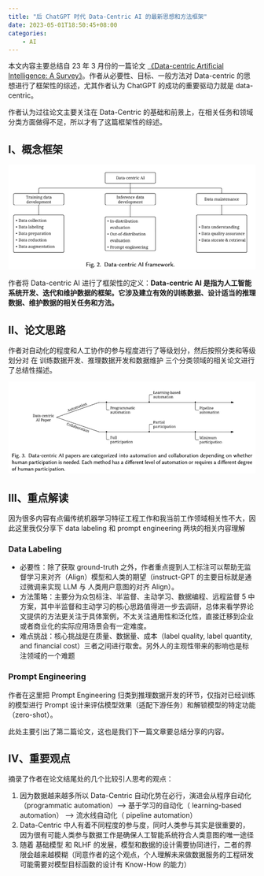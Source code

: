 ```yaml
---
title: "后 ChatGPT 时代 Data-Centric AI 的最新思想和方法框架"
date: 2023-05-01T18:50:45+08:00
categories:
    - AI
---
```


本文内容主要总结自 23 年 3 月份的一篇论文 [《Data-centric Artificial Intelligence: A Survey》](https://mp.weixin.qq.com/s/sgW2zH-5Y7rtM0wR4hCdCw)。作者从必要性、目标、一般方法对 Data-centric 的思想进行了框架性的综述，尤其作者认为 ChatGPT 的成功的重要驱动力就是 data-centric。


作者认为过往论文主要关注在 Data-Centric 的基础和前景上，在相关任务和领域分类方面做得不足，所以才有了这篇框架性的综述。

## Ⅰ、概念框架
![](/images/blog_images/data-centric-ai/01.png)
 
作者将 Data-centric AI 进行了框架性的定义：**Data-centric AI 是指为人工智能系统开发、迭代和维护数据的框架。它涉及建立有效的训练数据、设计适当的推理数据、维护数据的相关任务和方法。**

## Ⅱ、论文思路

作者对自动化的程度和人工协作的参与程度进行了等级划分，然后按照分类和等级划分对 在 训练数据开发、推理数据开发和数据维护 三个分类领域的相关论文进行了总结性描述。
 
![](/images/blog_images/data-centric-ai/02.png)

## Ⅲ、重点解读
因为很多内容有点偏传统机器学习特征工程工作和我当前工作领域相关性不大，因此这里我仅分享下 data labeling  和 prompt engineering 两块的相关内容理解

### Data Labeling

- 必要性：除了获取 ground-truth 之外，作者重点提到人工标注可以帮助无监督学习来对齐（Align）模型和人类的期望（instruct-GPT 的主要目标就是通过微调来实现 LLM 与 人类用户意图的对齐 Align）。
- 方法策略：主要分为众包标注、半监督、主动学习、数据编程、远程监督 5 中方案，其中半监督和主动学习的核心思路值得进一步去调研，总体来看学界论文提供的方法更关注于具体案例，不太关注通用性和泛化性，直接迁移到企业或者商业化的实际应用场景会有一定难度。
- 难点挑战：核心挑战是在质量、数据量、成本（label quality, label quantity, and financial cost）三者之间进行取舍。另外人的主观性带来的影响也是标注领域的一个难题


### Prompt Engineering

作者在这里把 Prompt Engineering 归类到推理数据开发的环节，仅指对已经训练的模型进行 Prompt 设计来评估模型效果（适配下游任务）和解锁模型的特定功能（zero-shot）。

此处主要引出了第二篇论文，这也是我们下一篇文章要总结分享的内容。

## Ⅳ、重要观点
摘录了作者在论文结尾处的几个比较引人思考的观点：
1.	因为数据越来越多所以 Data-Centric 自动化势在必行，演进会从程序自动化（programmatic automation）--> 基于学习的自动化（ learning-based automation） --> 流水线自动化（ pipeline automation）
2.	Data-Centric 中人有着不同程度的参与度，同时人类参与其实是很重要的，因为很有可能人类参与数据工作是确保人工智能系统符合人类意图的唯一途径
3.	随着 基础模型 和 RLHF 的发展，模型和数据的设计需要协同进行，二者的界限会越来越模糊（同意作者的这个观点，个人理解未来做数据服务的工程研发可能需要对模型目标函数的设计有 Know-How 的能力）
